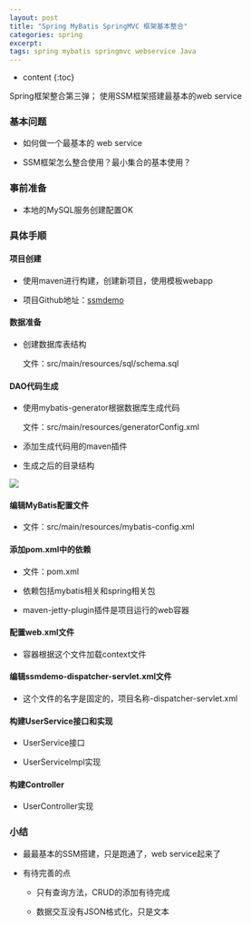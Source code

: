 ```yaml
---
layout: post
title: "Spring MyBatis SpringMVC 框架基本整合"
categories: spring
excerpt:
tags: spring mybatis springmvc webservice Java
---
```


* content
{:toc}

Spring框架整合第三弹；
使用SSM框架搭建最基本的web service




### 基本问题

- 如何做一个最基本的 web service

- SSM框架怎么整合使用？最小集合的基本使用？

### 事前准备

- 本地的MySQL服务创建配置OK

### 具体手顺

#### 项目创建

- 使用maven进行构建，创建新项目，使用模板webapp

- 项目Github地址：[ssmdemo](https://github.com/AllenChyou/ssmdemo)

#### 数据准备

- 创建数据库表结构

    文件：src/main/resources/sql/schema.sql

#### DAO代码生成

- 使用mybatis-generator根据数据库生成代码

    文件：src/main/resources/generatorConfig.xml

- 添加生成代码用的maven插件

- 生成之后的目录结构

![](http://ww4.sinaimg.cn/large/8d6a2535gw1f8qpzx3t9ij208u0e2wfw.jpg)

#### 编辑MyBatis配置文件

- 文件：src/main/resources/mybatis-config.xml

#### 添加pom.xml中的依赖

- 文件：pom.xml

- 依赖包括mybatis相关和spring相关包

- maven-jetty-plugin插件是项目运行的web容器

#### 配置web.xml文件

- 容器根据这个文件加载context文件

#### 编辑ssmdemo-dispatcher-servlet.xml文件

- 这个文件的名字是固定的，项目名称-dispatcher-servlet.xml

#### 构建UserService接口和实现

- UserService接口

- UserServiceImpl实现

#### 构建Controller

- UserController实现

### 小结

- 最最基本的SSM搭建，只是跑通了，web service起来了

- 有待完善的点

    - 只有查询方法，CRUD的添加有待完成

    - 数据交互没有JSON格式化，只是文本
